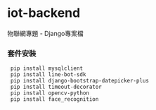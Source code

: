 # iot-backend 
物聯網專題 - Django專案檔

### 套件安裝

```http
 pip install mysqlclient
 pip install line-bot-sdk
 pip install django-bootstrap-datepicker-plus
 pip install timeout-decorator
 pip install opencv-python
 pip install face_recognition
```